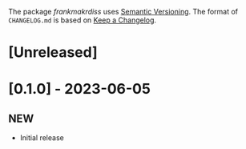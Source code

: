 The package *frankmakrdiss* uses
[Semantic Versioning](https://semver.org/spec/v2.0.0.html).
The format of `CHANGELOG.md` is based on
[Keep a Changelog](https://keepachangelog.com/en/1.1.0).

# [Unreleased] #

# [0.1.0] - 2023-06-05 #

## NEW ##
+ Initial release
